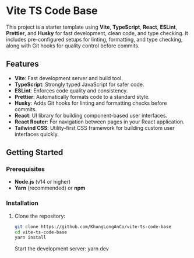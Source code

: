 # Vite TS Code Base

This project is a starter template using **Vite**, **TypeScript**, **React**, **ESLint**, **Prettier**, and **Husky** for fast development, clean code, and type checking. It includes pre-configured setups for linting, formatting, and type checking, along with Git hooks for quality control before commits.

## Features

- **Vite**: Fast development server and build tool.
- **TypeScript**: Strongly typed JavaScript for safer code.
- **ESLint**: Enforces code quality and consistency.
- **Prettier**: Automatically formats code to a standard style.
- **Husky**: Adds Git hooks for linting and formatting checks before commits.
- **React**: UI library for building component-based user interfaces.
- **React Router**: For navigation between pages in your React application.
- **Tailwind CSS**: Utility-first CSS framework for building custom user interfaces quickly.

## Getting Started

### Prerequisites

- **Node.js** (v14 or higher)
- **Yarn** (recommended) or **npm**

### Installation

1. Clone the repository:

   ```bash
   git clone https://github.com/KhungLongAnCo/vite-ts-code-base
   cd vite-ts-code-base
   yarn install
   ```

   Start the development server:
   yarn dev
